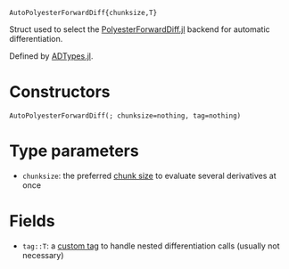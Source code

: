 ```
AutoPolyesterForwardDiff{chunksize,T}
```

Struct used to select the [PolyesterForwardDiff.jl](https://github.com/JuliaDiff/PolyesterForwardDiff.jl) backend for automatic differentiation.

Defined by [ADTypes.jl](https://github.com/SciML/ADTypes.jl).

# Constructors

```
AutoPolyesterForwardDiff(; chunksize=nothing, tag=nothing)
```

# Type parameters

  * `chunksize`: the preferred [chunk size](https://juliadiff.org/ForwardDiff.jl/stable/user/advanced/#Configuring-Chunk-Size) to evaluate several derivatives at once

# Fields

  * `tag::T`: a [custom tag](https://juliadiff.org/ForwardDiff.jl/release-0.10/user/advanced.html#Custom-tags-and-tag-checking-1) to handle nested differentiation calls (usually not necessary)
